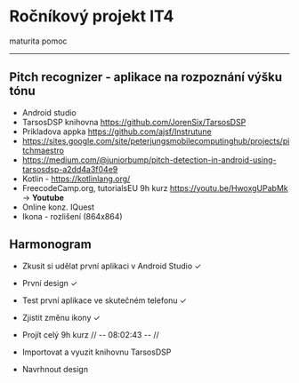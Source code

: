 # Ročníkový projekt IT4
maturita pomoc

------------------------------------------------------------
## Pitch recognizer - aplikace na rozpoznání výšku tónu

- Android studio
- TarsosDSP knihovna https://github.com/JorenSix/TarsosDSP
- Prikladova appka https://github.com/ajsf/Instrutune
- https://sites.google.com/site/peterjungsmobilecomputinghub/projects/pitchmaestro
- https://medium.com/@juniorbump/pitch-detection-in-android-using-tarsosdsp-a2dd4a3f04e9
- Kotlin - https://kotlinlang.org/
- FreecodeCamp.org, tutorialsEU 9h kurz https://youtu.be/HwoxgUPabMk -> **Youtube**
- Online konz. IQuest
- Ikona - rozlišení (864x864)

## Harmonogram

- Zkusit si udělat první aplikaci v Android Studio &check;
- První design &check;
- Test první aplikace ve skutečném telefonu &check;
- Zjistit změnu ikony &check;
- Projít celý 9h kurz        // -- 08:02:43 -- //
- Importovat a vyuzit knihovnu TarsosDSP

- Navrhnout design
